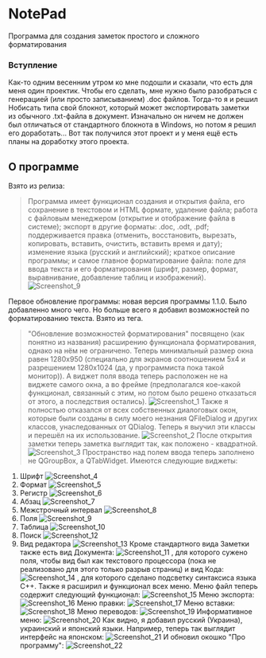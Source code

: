 # NotePad
Программа для создания заметок простого и сложного форматирования

### Вступление
Как-то одним весенним утром ко мне подошли и сказали, что есть для меня один проектик. Чтобы его сделать, мне нужно было разобраться с генерацией (или просто записыванием) .doc файлов. Тогда-то я и решил Нобисать типа свой блокнот, который может экспортировать заметки из обычного .txt-файла в документ. Изначально он ничем не должен был отличаться от стандартного блокнота в Windows, но потом я решил его доработать... Вот так получился этот проект и у меня ещё есть планы на доработку этого проекта.

## О программе
Взято из релиза:
> Программа имеет функционал создания и открытия файла, его сохранение в текстовом и HTML формате, удаление файла; работа с файловым менеджером (открытие и отображение файла в системе); экспорт в другие форматы: .doc, .odt, .pdf; поддерживается правка (отменить, восстановить, вырезать, копировать, вставить, очистить, вставить время и дату); изменение языка (русский и английский); краткое описание программы; и самое главное форматирование файла: поле для ввода текста и его форматирования (шрифт, размер, формат, выравнивание, добавление таблиц и изображений). ![Screenshot_9](https://user-images.githubusercontent.com/73797846/122767275-27913380-d2ab-11eb-9398-c1910cf4c515.png)

Первое обновление программы: новая версия программы 1.1.0. Было добавленно много чего. Но больше всего я добавил возможностей по форматированию текста. Взято из тега.
> "Обновление возможностей форматирования" посвящено (как понятно из названия) расширению функционала форматирования, однако на нём не ограничено.
Теперь минимальный размер окна равен 1280x950 (специально для экранов соотношением 5x4 и разрешением 1280x1024 (да, у программиста пока такой монитор)). А виджет поля ввода теперь расположен не на виджете самого окна, а во фрейме (предполагался кое-какой функционал, связанный с этим, но потом было решено отказаться от этого, а последствия остались).
![Screenshot_1](https://user-images.githubusercontent.com/73797846/124609545-62cd5e00-de78-11eb-9276-1e503fd0fadb.png)
Также я полностью отказался от всех собственных диалоговых окон, которые были созданы в силу моего незнания QFileDialog и других классов, унаследованных от QDialog. Теперь я выучил эти классы и перешёл на их использование.
![Screenshot_2](https://user-images.githubusercontent.com/73797846/124609850-aaec8080-de78-11eb-9152-76e171e2f54e.png)
После открытия заметки теперь заметка выглядит так, как положено - квадратной.
![Screenshot_3](https://user-images.githubusercontent.com/73797846/124609952-c3f53180-de78-11eb-9e65-3baea4391119.png)
Пространство над полем ввода теперь заполнено не QGroupBox, а QTabWidget. Имеются следующие виджеты:
1) Шрифт
![Screenshot_4](https://user-images.githubusercontent.com/73797846/124610221-fbfc7480-de78-11eb-8236-5ebaf6c7aaa7.png)
2) Формат
![Screenshot_5](https://user-images.githubusercontent.com/73797846/124610292-0f0f4480-de79-11eb-9d0b-04a72d6daf57.png)
3) Регистр
![Screenshot_6](https://user-images.githubusercontent.com/73797846/124610363-1b939d00-de79-11eb-9635-ae5e8b15d43d.png)
4) Абзац
![Screenshot_7](https://user-images.githubusercontent.com/73797846/124610413-277f5f00-de79-11eb-968a-fe5f086bc172.png)
5) Межстрочный интервал
![Screenshot_8](https://user-images.githubusercontent.com/73797846/124610474-382fd500-de79-11eb-80b3-24355c0c4349.png)
6) Поля
![Screenshot_9](https://user-images.githubusercontent.com/73797846/124610513-4120a680-de79-11eb-889e-6ec5b8818fbb.png)
7) Таблица
![Screenshot_10](https://user-images.githubusercontent.com/73797846/124610557-4aaa0e80-de79-11eb-8c78-bf0a3ea769d6.png)
8) Поиск
![Screenshot_12](https://user-images.githubusercontent.com/73797846/124610646-5c8bb180-de79-11eb-94d6-12e78a389816.png)
9) Вид редактора
![Screenshot_13](https://user-images.githubusercontent.com/73797846/124610792-77f6bc80-de79-11eb-8d92-ac245ab282e7.png)
Кроме стандартного вида Заметки также есть вид Документа:
![Screenshot_11](https://user-images.githubusercontent.com/73797846/124610990-b12f2c80-de79-11eb-9f7a-1aac4fcd6a4e.png)
, для которого сужено поля, чтобы вид был как текстового процессора (пока не реализовано для этого только разрыв страниц) и вид Кода:
![Screenshot_14](https://user-images.githubusercontent.com/73797846/124611050-c1470c00-de79-11eb-8df6-abf7ff153b66.png)
, для которого сделано подсветку синтаксиса языка С++.
Также я расширил и функционал всех меню. Меню файл теперь содержит следующий функционал:
![Screenshot_15](https://user-images.githubusercontent.com/73797846/124611404-171bb400-de7a-11eb-80c9-d0d7da0916e7.png)
Меню экспорта:
![Screenshot_16](https://user-images.githubusercontent.com/73797846/124611484-28fd5700-de7a-11eb-8364-906bfd78dcf0.png)
Меню правки:
![Screenshot_17](https://user-images.githubusercontent.com/73797846/124611526-331f5580-de7a-11eb-8ad9-6cc4fe8a2f88.png)
Меню вставки:
![Screenshot_18](https://user-images.githubusercontent.com/73797846/124611573-3e728100-de7a-11eb-9ac4-3f19db221845.png)
Меню переводов:
![Screenshot_19](https://user-images.githubusercontent.com/73797846/124611653-4e8a6080-de7a-11eb-88d3-02564a575548.png)
Информативное меню:
![Screenshot_20](https://user-images.githubusercontent.com/73797846/124611692-59dd8c00-de7a-11eb-9585-d4783b769b15.png)
Как видно, я добавил русский (Украина), украинский и японский языки. Например, теперь так выглядит интерфейс на японском:
![Screenshot_21](https://user-images.githubusercontent.com/73797846/124611845-842f4980-de7a-11eb-90b6-a484c852a114.png)
И обновил окошко "Про программу":
![Screenshot_22](https://user-images.githubusercontent.com/73797846/124612063-b04aca80-de7a-11eb-884e-50e1ac9c8e03.png)
